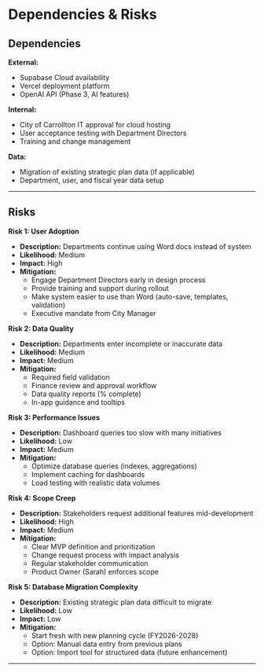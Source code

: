 # Dependencies & Risks

## Dependencies

**External:**
- Supabase Cloud availability
- Vercel deployment platform
- OpenAI API (Phase 3, AI features)

**Internal:**
- City of Carrollton IT approval for cloud hosting
- User acceptance testing with Department Directors
- Training and change management

**Data:**
- Migration of existing strategic plan data (if applicable)
- Department, user, and fiscal year data setup

---

## Risks

**Risk 1: User Adoption**
- **Description:** Departments continue using Word docs instead of system
- **Likelihood:** Medium
- **Impact:** High
- **Mitigation:**
  - Engage Department Directors early in design process
  - Provide training and support during rollout
  - Make system easier to use than Word (auto-save, templates, validation)
  - Executive mandate from City Manager

**Risk 2: Data Quality**
- **Description:** Departments enter incomplete or inaccurate data
- **Likelihood:** Medium
- **Impact:** Medium
- **Mitigation:**
  - Required field validation
  - Finance review and approval workflow
  - Data quality reports (% complete)
  - In-app guidance and tooltips

**Risk 3: Performance Issues**
- **Description:** Dashboard queries too slow with many initiatives
- **Likelihood:** Low
- **Impact:** Medium
- **Mitigation:**
  - Optimize database queries (indexes, aggregations)
  - Implement caching for dashboards
  - Load testing with realistic data volumes

**Risk 4: Scope Creep**
- **Description:** Stakeholders request additional features mid-development
- **Likelihood:** High
- **Impact:** Medium
- **Mitigation:**
  - Clear MVP definition and prioritization
  - Change request process with impact analysis
  - Regular stakeholder communication
  - Product Owner (Sarah) enforces scope

**Risk 5: Database Migration Complexity**
- **Description:** Existing strategic plan data difficult to migrate
- **Likelihood:** Low
- **Impact:** Low
- **Mitigation:**
  - Start fresh with new planning cycle (FY2026-2028)
  - Option: Manual data entry from previous plans
  - Option: Import tool for structured data (future enhancement)

---
